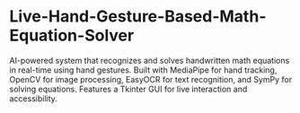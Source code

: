 # Live-Hand-Gesture-Based-Math-Equation-Solver
AI-powered system that recognizes and solves handwritten math equations in real-time using hand gestures. Built with MediaPipe for hand tracking, OpenCV for image processing, EasyOCR for text recognition, and SymPy for solving equations. Features a Tkinter GUI for live interaction and accessibility.
